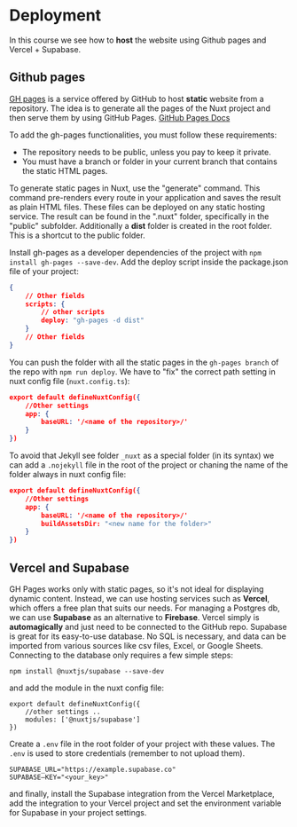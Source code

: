
# Deployment

In this course we see how to **host** the website using Github pages and Vercel + Supabase. 

## Github pages 

[GH pages](https://pages.github.com/) is a service offered by GitHub to host **static** website from a repository. The idea is to generate all the pages of the Nuxt project and then serve them by using GitHub Pages. 
[GitHub Pages Docs](https://docs.github.com/en/pages)

To add the gh-pages functionalities, you must follow these requirements:

- The repository needs to be public, unless you pay to keep it private.
- You must have a branch or folder in your current branch that contains the static HTML pages.

To generate static pages in Nuxt, use the "generate" command. This command pre-renders every route in your application and saves the result as plain HTML files. These files can be deployed on any static hosting service. The result can be found in the ".nuxt" folder, specifically in the "public" subfolder. 
Additionally a **dist** folder is created in the root folder. This is a shortcut to the public folder. 

Install gh-pages as a developer dependencies of the project with ```npm install gh-pages --save-dev```. 
Add the deploy script inside the package.json file of your project:
````json
{
	// Other fields
	scripts: {
		// other scripts
		deploy: "gh-pages -d dist"
	}
	// Other fields
}
````

You can push the folder with all the static pages in the `gh-pages branch` of the repo with ``npm run deploy``. 
We have to "fix" the correct path setting in nuxt config file (`nuxt.config.ts`): 

````json
export default defineNuxtConfig({
	//Other settings
	app: {
		baseURL: '/<name of the repository>/'
	}
})
````

To avoid that Jekyll see folder `_nuxt` as a special folder (in its syntax) we can add a `.nojekyll` file in the root of the project or chaning the name of the folder always in nuxt config file: 

````json
export default defineNuxtConfig({
	//Other settings
	app: {
		baseURL: '/<name of the repository>/'
		buildAssetsDir: "<new name for the folder>"
	}
})
````

## Vercel and Supabase 

GH Pages works only with static pages, so it's not ideal for displaying dynamic content. Instead, we can use hosting services such as **Vercel**, which offers a free plan that suits our needs. For managing a Postgres db, we can use **Supabase** as an alternative to **Firebase**.
Vercel simply is **automagically** and just need to be connected to the GitHub repo.
Supabase is great for its easy-to-use database. No SQL is necessary, and data can be imported from various sources like csv files, Excel, or Google Sheets. 
Connecting to the database only requires a few simple steps:

`npm install @nuxtjs/supabase --save-dev`

and add the module in the nuxt config file:

````
export default defineNuxtConfig({
	//other settings ..
	modules: ['@nuxtjs/supabase']
})
````

Create a `.env` file in the root folder of your project with these values. The `.env` is used to store credentials (remember to not upload them). 

````
SUPABASE_URL="https://example.supabase.co" 
SUPABASE—KEY="<your_key>"
````

and finally, install the Supabase integration from the Vercel Marketplace, add the integration to your Vercel project and set the environment variable for Supabase in your project settings.

